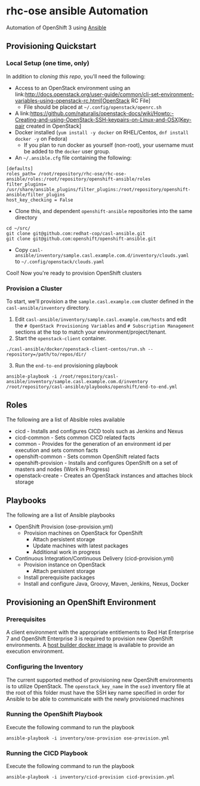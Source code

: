 #  rhc-ose ansible Automation

Automation of OpenShift 3 using [Ansible](http://www.ansible.com/)

## Provisioning Quickstart

### Local Setup (one time, only)

In addition to _cloning this repo_, you'll need the following:

* Access to an OpenStack environment using an link:http://docs.openstack.org/user-guide/common/cli-set-environment-variables-using-openstack-rc.html[OpenStack RC File]
  * File should be placed at `~/.config/openstack/openrc.sh`
* A link:https://github.com/naturalis/openstack-docs/wiki/Howto:-Creating-and-using-OpenStack-SSH-keypairs-on-Linux-and-OSX[Key-pair created in OpenStack]
* Docker installed (`yum install -y docker` on RHEL/Centos, `dnf install docker -y` on Fedora)
  * If you plan to run docker as yourself (non-root), your username must be added to the `docker` user group.
* An `~/.ansible.cfg` file containing the following:
```
[defaults]
roles_path= /root/repository/rhc-ose/rhc-ose-ansible/roles:/root/repository/openshift-ansible/roles
filter_plugins= /usr/share/ansible_plugins/filter_plugins:/root/repository/openshift-ansible/filter_plugins
host_key_checking = False
```
* Clone this, and dependent `openshift-ansible` repositories into the same directory
```
cd ~/src/
git clone git@github.com:redhat-cop/casl-ansible.git
git clone git@github.com:openshift/openshift-ansible.git
```
* Copy `casl-ansible/inventory/sample.casl.example.com.d/inventory/clouds.yaml` to `~/.config/openstack/clouds.yaml`

Cool! Now you're ready to provision OpenShift clusters

### Provision a Cluster

To start, we'll provision a the `sample.casl.example.com` cluster defined in the `casl-ansible/inventory` directory.

1. Edit `casl-ansible/inventory/sample.casl.example.com/hosts` and edit the `# OpenStack Provisioning Variables` and `# Subscription Management` sections at the top to match your environment/project/tenant.
2. Start the `openstack-client` container.
```
./casl-ansible/docker/openstack-client-centos/run.sh --repository=/path/to/repos/dir/
```
3. Run the `end-to-end` provisioning playbook
```
ansible-playbook -i /root/repository/casl-ansible/inventory/sample.casl.example.com.d/inventory /root/repository/casl-ansible/playbooks/openshift/end-to-end.yml
```

## Roles

The following are a list of Absible roles available

* cicd - Installs and configures CICD tools such as Jenkins and Nexus
* cicd-common - Sets common CICD related facts
* common - Provides for the generation of an environment id per execution and sets common facts
* openshift-common - Sets common OpenShift related facts
* openshift-provision - Installs and configures OpenShift on a set of masters and nodes (Work in Progress)
* openstack-create - Creates an OpenStack instances and attaches block storage

## Playbooks

The following are a list of Ansible playbooks

* OpenShift Provision (ose-provision.yml)
    * Provision machines on OpenStack for OpenShift
	    * Attach persistent storage
	    * Update machines with latest packages
        * Additional work in progress
* Continuous Integration/Continuous Delivery (cicd-provision.yml)
	* Provision instance on OpenStack
		* Attach persistent storage
	* Install prerequisite packages
	* Install and configure Java, Groovy, Maven, Jenkins, Nexus, Docker


## Provisioning an OpenShift Environment

### Prerequisites

A client environment with the appropriate entitlements to Red Hat Enterprise 7 and OpenShift Enterprise 3 is required to provision new OpenShift environments. A [host builder docker image](../docker/openshift-host-builder) is available to provide an execution environment.

### Configuring the Inventory

The current supported method of provisioning new OpenShift environments is to utilize OpenStack. The `openstack_key_name` in the `ose3` inventory file at the root of this folder must have the SSH key name specified in order for Ansible to be able to communicate with the newly provisioned machines

### Running the OpenShift Playbook

Execute the following command to run the playbook

    ansible-playbook -i inventory/ose-provision ose-provision.yml


### Running the CICD Playbook

Execute the following command to run the playbook

    ansible-playbook -i inventory/cicd-provision cicd-provision.yml

